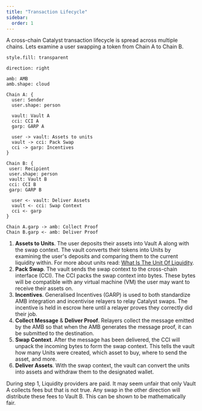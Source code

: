 ```yaml
---
title: "Transaction Lifecycle"
sidebar:
  order: 1
---
```


A cross-chain Catalyst transaction lifecycle is spread across multiple chains. Lets examine a user swapping a token from Chain A to Chain B.

```d2
style.fill: transparent

direction: right

amb: AMB
amb.shape: cloud

Chain A: {
  user: Sender
  user.shape: person

  vault: Vault A
  cci: CCI A
  garp: GARP A

  user -> vault: Assets to units
  vault -> cci: Pack Swap
  cci -> garp: Incentives
}

Chain B: {
 user: Recipient
 user.shape: person
 vault: Vault B
 cci: CCI B
 garp: GARP B

  user <- vault: Deliver Assets
  vault <- cci: Swap Context
  cci <- garp
}

Chain A.garp -> amb: Collect Proof
Chain B.garp <- amb: Deliver Proof
```

1. **Assets to Units**. The user deposits their assets into Vault A along with the swap context. The vault converts their tokens into Units by examining the user's deposits and comparing them to the current liquidity within. For more about units read: [What Is The Unit Of Liquidity](/introduction/how-it-works#what-is-the-unit-of-liquidity).
2. **Pack Swap**. The vault sends the swap context to the cross-chain interface (CCI). The CCI packs the swap context into bytes. These bytes will be compatible with any virtual machine (VM) the user may want to receive their assets on.
3. **Incentives**. Generalised Incentives (GARP) is used to both standardize AMB integration and incentivise relayers to relay Catalyst swaps. The incentive is held in escrow here until a relayer proves they correctly did their job.
4. **Collect Message** & **Deliver Proof**. Relayers collect the message emitted by the AMB so that when the AMB generates the message proof, it can be submitted to the destination.
5. **Swap Context**. After the message has been delivered, the CCI will unpack the incoming bytes to form the swap context. This tells the vault how many Units were created, which asset to buy, where to send the asset, and more.
6. **Deliver Assets**. With the swap context, the vault can convert the units into assets and withdraw them to the designated wallet.

During step 1, Liquidity providers are paid. It may seem unfair that only Vault A collects fees but that is not true. Any swap in the other direction will distribute these fees to Vault B. This can be shown to be mathematically fair.
